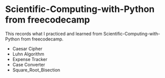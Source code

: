 # Scientific-Computing-with-Python from freecodecamp

This records what I practiced and learned from Scientific-Computing-with-Python from freecodecamp.

- Caesar Cipher
- Luhn Algorithm
- Expense Tracker
- Case Converter
- Square_Root_Bisection
